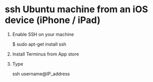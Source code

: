 # ssh Ubuntu machine from an iOS device (iPhone / iPad)


1. Enable SSH on your machine

    $ sudo apt-get install ssh

2. Install Terminus from App store

3. Type
    
    ssh username@IP_address
    